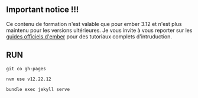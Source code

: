 ## Important notice !!!

Ce contenu de formation n'est valable que pour ember 3.12 et n'est plus maintenu pour les versions ultérieures.
 Je vous invite à vous reporter sur les [guides officiels d'ember](https://guides.emberjs.com/) pour des tutoriaux complets d'intruduction. 

## RUN

```
git co gh-pages

nvm use v12.22.12

bundle exec jekyll serve
```